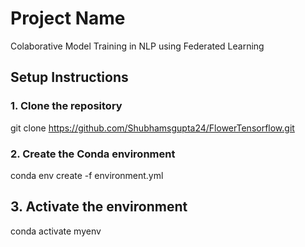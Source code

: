 # Project Name
Colaborative Model Training in NLP using Federated Learning

## Setup Instructions

### 1. Clone the repository
git clone https://github.com/Shubhamsgupta24/FlowerTensorflow.git

### 2. Create the Conda environment
conda env create -f environment.yml

## 3. Activate the environment
conda activate myenv
